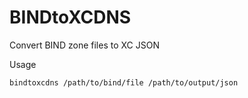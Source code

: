 # BINDtoXCDNS

Convert BIND zone files to XC JSON

Usage

```
bindtoxcdns /path/to/bind/file /path/to/output/json
```
